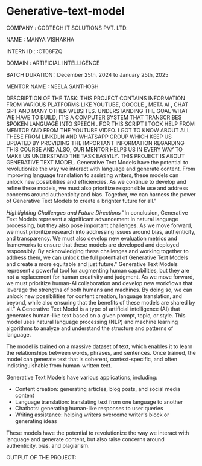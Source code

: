 # Generative-text-model
COMPANY : CODTECH IT SOLUTIONS PVT. LTD.

NAME : MANYA VISHAKHA

INTERN ID : :CT08FZQ

DOMAIN : ARTIFICIAL INTELLIGENCE

BATCH DURATION : December 25th, 2024 to January 25th, 2025

MENTOR NAME : NEELA SANTHOSH

DESCRIPTION OF THE TASK: THIS PROJECT CONTAINS INFORMATION FROM VARIOUS PLATFORMS LIKE YOUTUBE, GOOGLE , META AI , CHAT GPT AND MANY OTHER WEBSITES. UNDERSTANDING THE GOAL WHAT WE HAVE TO BUILD, IT'S A COMPUTER SYSTEM THAT TRANSCRIBES SPOKEN LANGUAGE INTO SPEECH .
FOR THIS SCRIPT I TOOK HELP FROM MENTOR AND FROM THE YOUTUBE VIDEO. I GOT TO KNOW ABOUT ALL THESE FROM LINKDLN AND WHATSAPP GROUP WHICH KEEP US UPDATED BY PROVIDING THE IMPORTANT INFORMATION REGARDING THIS COURSE AND ALSO, OUR MENTOR HELPS US IN EVERY WAY TO MAKE US UNDERSTAND THE TASK EASYILY. THIS PROJECT IS ABOUT GENERATIVE TEXT MODEL. Generative Text Models have the potential to revolutionize the way we interact with language and generate content. From improving language translation to assisting writers, these models can unlock new possibilities and efficiencies. As we continue to develop and refine these models, we must also prioritize responsible use and address concerns around authenticity and bias. Together, we can harness the power of Generative Text Models to create a brighter future for all."

*Highlighting Challenges and Future Directions*
"In conclusion, Generative Text Models represent a significant advancement in natural language processing, but they also pose important challenges. As we move forward, we must prioritize research into addressing issues around bias, authenticity, and transparency. We must also develop new evaluation metrics and frameworks to ensure that these models are developed and deployed responsibly. By acknowledging these challenges and working together to address them, we can unlock the full potential of Generative Text Models and create a more equitable and just future."
Generative Text Models represent a powerful tool for augmenting human capabilities, but they are not a replacement for human creativity and judgment. As we move forward, we must prioritize human-AI collaboration and develop new workflows that leverage the strengths of both humans and machines. By doing so, we can unlock new possibilities for content creation, language translation, and beyond, while also ensuring that the benefits of these models are shared by all."
A Generative Text Model is a type of artificial intelligence (AI) that generates human-like text based on a given prompt, topic, or style. This model uses natural language processing (NLP) and machine learning algorithms to analyze and understand the structure and patterns of language.

The model is trained on a massive dataset of text, which enables it to learn the relationships between words, phrases, and sentences. Once trained, the model can generate text that is coherent, context-specific, and often indistinguishable from human-written text.

Generative Text Models have various applications, including:

- Content creation: generating articles, blog posts, and social media content
- Language translation: translating text from one language to another
- Chatbots: generating human-like responses to user queries
- Writing assistance: helping writers overcome writer's block or generating ideas

These models have the potential to revolutionize the way we interact with language and generate content, but also raise concerns around authenticity, bias, and plagiarism.

OUTPUT OF THE PROJECT:
